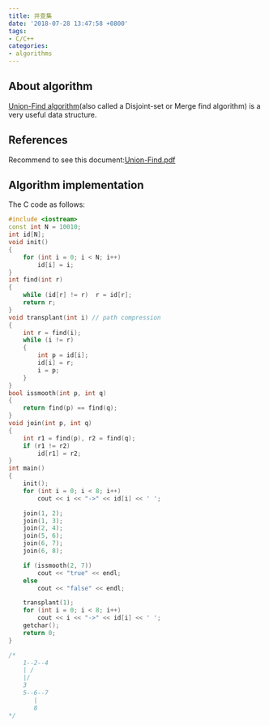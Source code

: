 ```yaml
---
title: 并查集
date: '2018-07-28 13:47:58 +0800'
tags:
- C/C++
categories:
- algorithms
---
```


## About algorithm

[Union-Find algorithm](https://en.wikipedia.org/wiki/Disjoint-set_data_structure)(also called a Disjoint-set or Merge find algorithm) is a very useful data structure.

## References

Recommend to see this document:[Union-Find.pdf](https://www.cs.princeton.edu/~rs/AlgsDS07/01UnionFind.pdf)

## Algorithm implementation

The C code as follows:

```cpp
#include <iostream>
const int N = 10010;
int id[N];
void init()
{
	for (int i = 0; i < N; i++)
		id[i] = i;
}
int find(int r)
{
	while (id[r] != r)	r = id[r];
	return r;
}
void transplant(int i) // path compression
{
	int r = find(i);
	while (i != r)
	{
		int p = id[i];
		id[i] = r;
		i = p;
	}
}
bool issmooth(int p, int q)
{
	return find(p) == find(q);
}
void join(int p, int q)
{
	int r1 = find(p), r2 = find(q);
	if (r1 != r2)
		id[r1] = r2;
}
int main()
{
	init();
	for (int i = 0; i < 8; i++)
		cout << i << "->" << id[i] << ' ';

	join(1, 2);
	join(1, 3);
	join(2, 4);
	join(5, 6);
	join(6, 7);
	join(6, 8);

	if (issmooth(2, 7))
		cout << "true" << endl;
	else
		cout << "false" << endl;

	transplant(1);
	for (int i = 0; i < 8; i++)
		cout << i << "->" << id[i] << ' ';
	getchar();
	return 0;
}

/*
	1--2--4
	| /
	|/
	3
	5--6--7
	   |
	   8
*/
```
